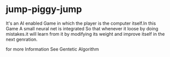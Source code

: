 # jump-piggy-jump
It's an AI enabled Game in which the player is the computer itself.In this Game A small neural net is integrated So that whenever it loose by doing mistakes.it will learn from it by modifying its weight and improve itself in the next genration.

for more Information See Gentetic Algorithm
